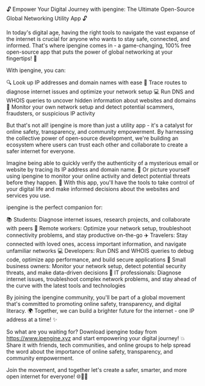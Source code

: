 🔓 Empower Your Digital Journey with ipengine: The Ultimate Open-Source Global Networking Utility App 🔓

In today's digital age, having the right tools to navigate the vast expanse of the internet is crucial for anyone who wants to stay safe, connected, and informed. That's where ipengine comes in - a game-changing, 100% free open-source app that puts the power of global networking at your fingertips! 📱

With ipengine, you can:

🔍 Look up IP addresses and domain names with ease
📍 Trace routes to diagnose internet issues and optimize your network setup
💻 Run DNS and WHOIS queries to uncover hidden information about websites and domains
🚨 Monitor your own network setup and detect potential scammers, fraudsters, or suspicious IP activity

But that's not all! ipengine is more than just a utility app - it's a catalyst for online safety, transparency, and community empowerment. By harnessing the collective power of open-source development, we're building an ecosystem where users can trust each other and collaborate to create a safer internet for everyone.

Imagine being able to quickly verify the authenticity of a mysterious email or website by tracing its IP address and domain name. 📨 Or picture yourself using ipengine to monitor your online activity and detect potential threats before they happen. 💪 With this app, you'll have the tools to take control of your digital life and make informed decisions about the websites and services you use.

ipengine is the perfect companion for:

📚 Students: Diagnose internet issues, research projects, and collaborate with peers
💼 Remote workers: Optimize your network setup, troubleshoot connectivity problems, and stay productive on-the-go
✈️ Travelers: Stay connected with loved ones, access important information, and navigate unfamiliar networks
💻 Developers: Run DNS and WHOIS queries to debug code, optimize app performance, and build secure applications
🏢 Small business owners: Monitor your network setup, detect potential security threats, and make data-driven decisions
💼 IT professionals: Diagnose internet issues, troubleshoot complex network problems, and stay ahead of the curve with the latest tools and technologies

By joining the ipengine community, you'll be part of a global movement that's committed to promoting online safety, transparency, and digital literacy. 🌍 Together, we can build a brighter future for the internet - one IP address at a time! ✨

So what are you waiting for? Download ipengine today from https://www.ipengine.xyz and start empowering your digital journey! 💥 Share it with friends, tech communities, and online groups to help spread the word about the importance of online safety, transparency, and community empowerment.

Join the movement, and together let's create a safer, smarter, and more open internet for everyone! 🌐🚀👥